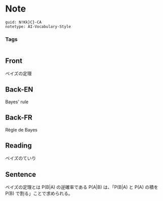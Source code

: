# Note
```
guid: N!Kk}C}-CA
notetype: AI-Vocabulary-Style
```

### Tags
```
```

## Front
ベイズの定理

## Back-EN
Bayes' rule

## Back-FR
Règle de Bayes

## Reading
ベイズのていり

## Sentence
ベイズの定理とは P(B|A) の逆確率である P(A|B) は、「P(B|A) と P(A) の積を P(B) で割る」ことで求められる。
